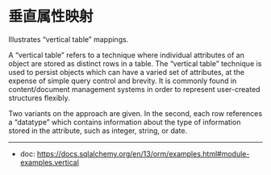 # 垂直属性映射

Illustrates “vertical table” mappings.

A “vertical table” refers to a technique where individual attributes of an object are stored as distinct rows in a table. The “vertical table” technique is used to persist objects which can have a varied set of attributes, at the expense of simple query control and brevity. It is commonly found in content/document management systems in order to represent user-created structures flexibly.

Two variants on the approach are given. In the second, each row references a “datatype” which contains information about the type of information stored in the attribute, such as integer, string, or date.

---

- doc: https://docs.sqlalchemy.org/en/13/orm/examples.html#module-examples.vertical
